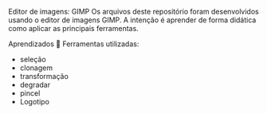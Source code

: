Editor de imagens: GIMP 
Os arquivos deste repositório foram desenvolvidos usando o editor de imagens GIMP. A intenção é aprender de forma didática como aplicar as principais ferramentas.

Aprendizados 🤯
Ferramentas utilizadas:

* seleção
* clonagem
* transformação
* degradar
* pincel
* Logotipo
